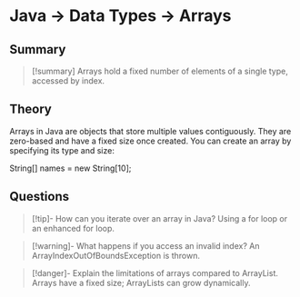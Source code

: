 # Java -> Data Types -> Arrays
## Summary
> [!summary]
> Arrays hold a fixed number of elements of a single type, accessed by index.

## Theory
Arrays in Java are objects that store multiple values contiguously. They are zero-based and have a fixed size once created. You can create an array by specifying its type and size:

String[] names = new String[10];

## Questions
> [!tip]- How can you iterate over an array in Java?
> Using a for loop or an enhanced for loop.

> [!warning]- What happens if you access an invalid index?
> An ArrayIndexOutOfBoundsException is thrown.

> [!danger]- Explain the limitations of arrays compared to ArrayList.
> Arrays have a fixed size; ArrayLists can grow dynamically.
